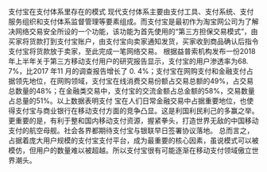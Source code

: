 支付宝在支付体系里存在的模式
现代支付体系主要由支付工具、支付系统、支付服务组织和支付体系监督管理等要素组成。而支付宝是最初作为淘宝网公司为了解决网络交易安全所设的一个功能，该功能为首先使用的“第三方担保交易模式”，由买家将货款打到支付宝账户，由支付宝向卖家通知发货，买家收到商品确认后指令支付宝将货款放于卖家，至此完成一笔网络交易。
根据益普索机构发布一份2018 年上半年关于第三方移动支付用户的研究报告显示，支付宝的用户渗透率为68. 7%，比2017 年11 月的调查报告增长了 0. 4%；支付宝在网购支付和金融支付占据领先地位，在网购领域，支付宝在线消费交易份额占交易总额的49%，占交易总数量的48%；在金融类交易中，支付宝的交流金额占总金额的58%，交易数量占总量的51%。以上数据表明支付 宝在人们日常金融交易中占据重要地位，也使得支付宝与商业银行在移动支付方面的竞争凸显。这是利国利民利己的多赢之举。更重要的是，有利于整和国内移动支付资源，握紧拳头，打造世界无敌的中国移动支付的航空母舰。社会各界都期待支付宝与银联早日签署协议落地。 
总而言之，占据着庞大用户规模的支付宝支付平台，成为最重要的核心因素，虽说模式可以被模仿，但用户的数量难以被超越。所以支付宝很有可能逐渐在移动支付领域傲立世界潮头。